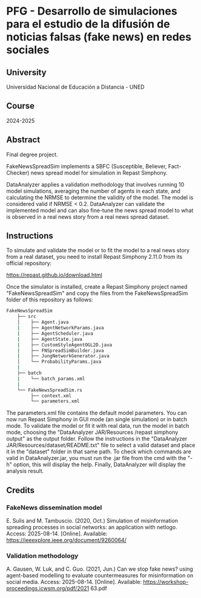 # PFG - Desarrollo de simulaciones para el estudio de la difusión de noticias falsas (fake news) en redes sociales

## University
Universidad Nacional de Educación a Distancia - UNED

## Course
2024-2025

## Abstract
Final degree project.

FakeNewsSpreadSim implements a SBFC (Susceptible, Believer, Fact-Checker) news spread model for simulation in Repast Simphony. 

DataAnalyzer applies a validation methodology that involves running 10 model simulations, averaging the number of agents in each state, and calculating the NRMSE to determine the validity of the model. The model is considered valid if NRMSE < 0.2. DataAnalyzer can validate the implemented model and can also fine-tune the news spread model to what is observed in a real news story from a real news spread dataset.

## Instructions
To simulate and validate the model or to fit the model to a real news story from a real dataset, you need to install Repast Simphony 2.11.0 from its official repository:

https://repast.github.io/download.html

Once the simulator is installed, create a Repast Simphony project named "FakeNewsSpreadSim" and copy the files from the FakeNewsSpreadSim folder of this repository as follows:

```bash    
FakeNewsSpreadSim
    ├── src
    │    ├── Agent.java
    |    ├── AgentNetworkParams.java
    |    ├── AgentScheduler.java
    |    ├── AgentState.java
    |    ├── CustomStyleAgentOGL2D.java
    |    ├── FNSpreadSimBuilder.java
    |    ├── JungNetworkGenerator.java
    │    └── ProbabilityParams.java
    |
    ├── batch
    |    └── batch_params.xml
    |
    └── FakeNewsSpreadSim.rs
         ├── context.xml
         └── parameters.xml
```
         
The parameters.xml file contains the default model parameters. You can now run Repast Simphony in GUI mode (an single simulation) or in batch mode. To validate the model or fit it with real data, run the model in batch mode, choosing the "DataAnalyzer JAR/Resources 
/repast simphony output" as the output folder. Follow the instructions in the "DataAnalyzer JAR/Resources/dataset/README.txt" file to select a valid dataset and place it in the "dataset" folder in that same path. To check which commands are valid in DataAnalyzer.jar, you must run the .jar file from the cmd with the "-h" option, this will display the help. Finally, DataAnalyzer will display the analysis result.

## Credits
### FakeNews dissemination model
E. Sulis and M. Tambuscio. (2020, Oct.) Simulation of misinformation spreading processes
in social networks: an application with netlogo. Access: 2025-08-14. [Online]. Available:
https://ieeexplore.ieee.org/document/9260064/ 

### Validation methodology
A. Gausen, W. Luk, and C. Guo. (2021, Jun.) Can we stop fake news? using agent-based
modelling to evaluate countermeasures for misinformation on social media. Access:
2025-08-14. [Online]. Available: https://workshop-proceedings.icwsm.org/pdf/2021 63.pdf



